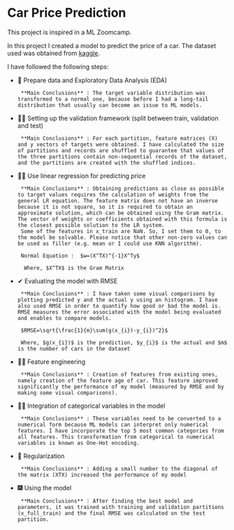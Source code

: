 # Car Price Prediction

This project is inspired in a ML Zoomcamp.

In this project I created a model to predict the price of a car. The dataset used was obtained from [kaggle](https://www.kaggle.com/CooperUnion/cardataset).

I have followed the following steps:

* 👀 Prepare data and Exploratory Data Analysis (EDA)

       **Main Conclusions** : The target variable distribution was transformed to a normal one, because before I had a long-tail distribution that usually can become an issue to ML models.


* 🐱‍👤 Setting up the validation framework (split between train, validation and test)

       **Main Conclusions** : For each partition, feature matrices (X) and y vectors of targets were obtained. I have calculated the size of partitions and records are shuffled to guarantee that values of the three partitions contain non-sequential records of the dataset, and the partitions are created with the shuffled indices.


* 👩‍💻 Use linear regression for predicting price

       **Main Conclusions** : Obtaining predictions as close as possible to target values requires the calculation of weights from the general LR equation. The feature matrix does not have an inverse because it is not square, so it is required to obtain an approximate solution, which can be obtained using the Gram matrix. The vector of weights or coefficients obtained with this formula is the closest possible solution to the LR system.
       Some of the features in x_train are NaN. So, I set them to 0, to the model be solvable. Please notice that other non-zero values can be used as filler (e.g. mean or I could use KNN algorithm).

       Normal Equation :  $w=(X^TX)^{-1}X^Ty$

        Where, $X^TX$ is the Gram Matrix

* ✔ Evaluating the model with RMSE

       **Main Conclusions** : I have taken some visual comparisons by plotting predicted y and the actual y using an histogram. I have also used RMSE in order to quantify how good or bad the model is. RMSE measures the error associated with the model being evaluated and enables to compare models.

       $RMSE=\sqrt{\frac{1}{m}\sum(g(x_{i})-y_{i})^2}$
    
       Where, $g(x_{i})$ is the prediction, $y_{i}$ is the actual and $m$ is the number of cars in the dataset

* 🏋️‍♀️ Feature engineering  

       **Main Conclusions** : Creation of features from existing ones, namely creation of the feature age of car. This feature improved significantly the performance of my model (measured by RMSE and by making some visual comparisons).


* 👨‍🚀 Integration of categorical variables in the model

       **Main Conclusions** : These variables need to be converted to a numerical form because ML models can interpret only numerical features. I have incorporate the top 5 most common categories from all features. This transformation from categorical to numerical variables is known as One-Hot encoding.


* 📏 Regularization

       **Main Conclusions** : Adding a small number to the diagonal of the matrix (XTX) increased the performance of my model


* 🎆 Using the model 

       **Main Conclusions** : After finding the best model and parameters, it was trained with training and validation partitions (x_full_train) and the final RMSE was calculated on the test partition.


